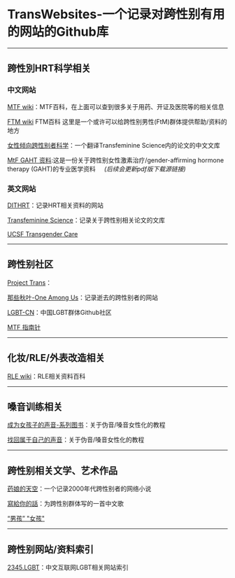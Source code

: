 # TransWebsites-一个记录对跨性别有用的网站的Github库

***

## 跨性別HRT科学相关

### 中文网站

[MTF wiki](https://mtf.wiki)：MTF百科，在上面可以查到很多关于用药、开证及医院等的相关信息

[FTM wiki](https://ftm.wiki/zh-cn/) FTM百科 这里是一个或许可以给跨性别男性(FtM)群体提供帮助/资料的地方

[女性倾向跨性别者科学](https://tfsci.mtf.wiki/zh-cn/)：一个翻译Transfeminine Science内的论文的中文文库

[MtF GAHT 资料](https://docs.hrt.guide/):这是一份关于跨性别女性激素治疗/gender-affirming hormone therapy (GAHT)的专业医学资料 &nbsp; &nbsp; *(后续会更新pdf版下载源链接)*



### 英文网站

[DITHRT](https://diyhrt.wiki/index)：记录HRT相关资料的网站

[Transfeminine Science](https://transfemscience.org/)：记录关于跨性别相关论文的文库

[UCSF Transgender Care](https://transcare.ucsf.edu)

***

## 跨性别社区

[Project Trans](https://project-trans.org)：

[那些秋叶-One Among Us](https://one-among.us)：记录逝去的跨性别者的网站

[LGBT-CN](https://lgbt-cn.github.io/)：中国LGBT群体Github社区

[MTF 指南针](https://mtf.party)

***

## 化妆/RLE/外表改造相关

[RLE wiki](https://rle.wiki)：RLE相关资料百科

***

## 嗓音训练相关

[成为女孩子的声音-系列图书](https://vocal.mtf.wiki)：关于伪音/嗓音女性化的教程

[找回属于自己的声音](https://yzyz2022.notion.site/72d29a176da64aec9c4aa12060241eaa)：关于伪音/嗓音女性化的教程

***

## 跨性别相关文学、艺术作品

[药娘的天空](https://transky.mtf.wiki/)：一个记录2000年代跨性别者的网络小说

[寫給你的話](https://music.163.com/song?id=1873009072&userid=8017070057)：为跨性别群体写的一首中文歌

[“男孩” "女孩"](https://music.163.com/song?id=1374696628&userid=8017070057)

***

## 跨性别网站/资料索引

[2345.LGBT](https://2345.lgbt/zh-cn/)：中文互联网LGBT相关网站索引
